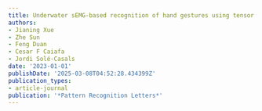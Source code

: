 ```yaml
---
title: Underwater sEMG-based recognition of hand gestures using tensor decomposition
authors:
- Jianing Xue
- Zhe Sun
- Feng Duan
- Cesar F Caiafa
- Jordi Solé-Casals
date: '2023-01-01'
publishDate: '2025-03-08T04:52:28.434399Z'
publication_types:
- article-journal
publication: '*Pattern Recognition Letters*'
---
```

